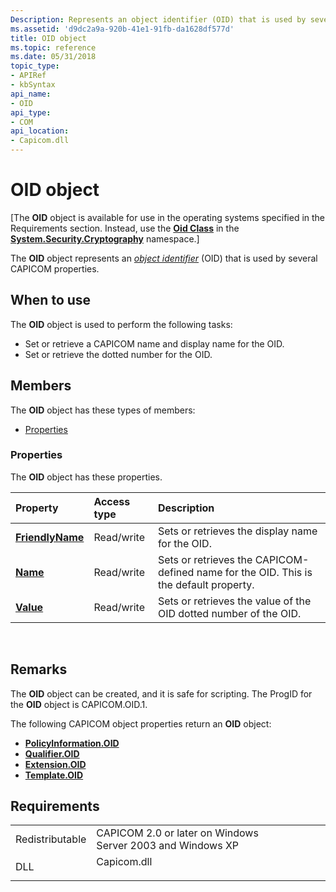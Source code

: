 ```yaml
---
Description: Represents an object identifier (OID) that is used by several CAPICOM properties.
ms.assetid: 'd9dc2a9a-920b-41e1-91fb-da1628df577d'
title: OID object
ms.topic: reference
ms.date: 05/31/2018
topic_type:
- APIRef
- kbSyntax
api_name:
- OID
api_type:
- COM
api_location:
- Capicom.dll
---
```


# OID object

\[The **OID** object is available for use in the operating systems specified in the Requirements section. Instead, use the [**Oid Class**](/dotnet/api/system.security.cryptography.oid?view=netcore-3.1) in the [**System.Security.Cryptography**](/dotnet/api/system.security.cryptography?view=dotnet-plat-ext-3.1) namespace.\]

The **OID** object represents an [*object identifier*](../secgloss/o-gly.md) (OID) that is used by several CAPICOM properties.

## When to use

The **OID** object is used to perform the following tasks:

-   Set or retrieve a CAPICOM name and display name for the OID.
-   Set or retrieve the dotted number for the OID.

## Members

The **OID** object has these types of members:

-   [Properties](#properties)

### Properties

The **OID** object has these properties.



| Property                                            | Access type           | Description                                                                                      |
|:----------------------------------------------------|:----------------------|:-------------------------------------------------------------------------------------------------|
| [**FriendlyName**](oid-friendlyname.md)<br/> | Read/write<br/> | Sets or retrieves the display name for the OID.<br/>                                       |
| [**Name**](oid-name.md)<br/>                 | Read/write<br/> | Sets or retrieves the CAPICOM-defined name for the OID. This is the default property.<br/> |
| [**Value**](oid-value.md)<br/>               | Read/write<br/> | Sets or retrieves the value of the OID dotted number of the OID.<br/>                      |



 

## Remarks

The **OID** object can be created, and it is safe for scripting. The ProgID for the **OID** object is CAPICOM.OID.1.

The following CAPICOM object properties return an **OID** object:

-   [**PolicyInformation.OID**](policyinformation-oid.md)
-   [**Qualifier.OID**](qualifier-oid.md)
-   [**Extension.OID**](extension-oid.md)
-   [**Template.OID**](template-oid.md)

## Requirements



|                            |                                                                                        |
|----------------------------|----------------------------------------------------------------------------------------|
| Redistributable<br/> | CAPICOM 2.0 or later on Windows Server 2003 and Windows XP<br/>                  |
| DLL<br/>             | <dl> <dt>Capicom.dll</dt> </dl> |



 

 